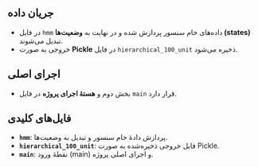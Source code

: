 ## جریان داده
- در فایل `hmm` داده‌های خام سنسور پردازش شده و در نهایت به **وضعیت‌ها (states)** تبدیل می‌شوند.
- خروجی به صورت **Pickle** در فایل `hierarchical_100_unit` ذخیره می‌شود.

## اجرای اصلی
- بخش دوم و **هستهٔ اجرای پروژه** در فایل `main` قرار دارد.

## فایل‌های کلیدی
- **`hmm`**: پردازش دادهٔ خام سنسور و تبدیل به وضعیت‌ها.
- **`hierarchical_100_unit`**: فایل خروجی ذخیره‌شده به صورت Pickle.
- **`main`**: نقطهٔ ورود (main) و اجرای اصلی پروژه.

